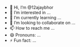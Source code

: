 - 👋 Hi, I’m @12ajaybhor
- 👀 I’m interested in ...
- 🌱 I’m currently learning ...
- 💞️ I’m looking to collaborate on ...
- 📫 How to reach me ...
- 😄 Pronouns: ...
- ⚡ Fun fact: ...

<!---
12ajaybhor/12ajaybhor is a ✨ special ✨ repository because its `README.md` (this file) appears on your GitHub profile.
You can click the Preview link to take a look at your changes.
--->
